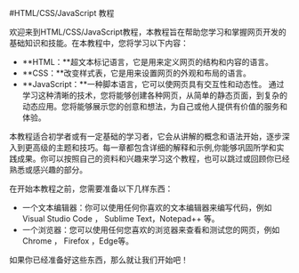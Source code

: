 #HTML/CSS/JavaScript 教程

欢迎来到HTML/CSS/JavaScript教程，本教程旨在帮助您学习和掌握网页开发的基础知识和技能。在本教程中，您将学习以下内容：

- **HTML：**超文本标记语言，它是用来定义网页的结构和内容的语言。
- **CSS：**改变样式表，它是用来设置网页的外观和布局的语言。
- **JavaScript：**一种脚本语言，它可以使网页具有交互性和动态性。
通过学习这种清晰的技术，您将能够创建各种网页，从简单的静态页面，到复杂的动态应用。您将能够展示您的创意和想法，为自己或他人提供有价值的服务和体验。

本教程适合初学者或有一定基础的学习者，它会从讲解的概念和语法开始，逐步深入到更高级的主题和技巧。每一章都包含详细的解释和示例,你能够巩固所学和实践成果。你可以按照自己的资料和兴趣来学习这个教程，也可以跳过或回顾你已经熟悉或感兴趣的部分。

在开始本教程之前，您需要准备以下几样东西：

- 一个文本编辑器：你可以使用任何你喜欢的文本编辑器来编写代码，例如Visual Studio Code ， Sublime Text，Notepad++ 等。
- 一个浏览器：您可以使用任何您喜欢的浏览器来查看和测试您的网页，例如 Chrome ， Firefox ，Edge等。
  
如果你已经准备好这些东西，那么就让我们开始吧！
